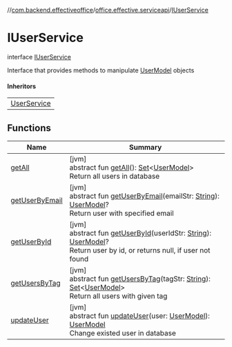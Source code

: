 //[com.backend.effectiveoffice](IdeaProjects/labs-office-elevator/effectiveOfficeBackend/documentation/gfm/index.md)/[office.effective.serviceapi](IdeaProjects/labs-office-elevator/effectiveOfficeBackend/documentation/gfm/com.backend.effectiveoffice/office.effective.serviceapi/index.md)/[IUserService](IdeaProjects/labs-office-elevator/effectiveOfficeBackend/documentation/gfm/com.backend.effectiveoffice/office.effective.serviceapi/-i-user-service/index.md)

# IUserService

interface [IUserService](IdeaProjects/labs-office-elevator/effectiveOfficeBackend/documentation/gfm/com.backend.effectiveoffice/office.effective.serviceapi/-i-user-service/index.md)

Interface that provides methods to manipulate [UserModel](IdeaProjects/labs-office-elevator/effectiveOfficeBackend/documentation/gfm/com.backend.effectiveoffice/office.effective.model/-user-model/index.md) objects

#### Inheritors

| |
|---|
| [UserService](IdeaProjects/labs-office-elevator/effectiveOfficeBackend/documentation/gfm/com.backend.effectiveoffice/office.effective.features.user.service/-user-service/index.md) |

## Functions

| Name | Summary |
|---|---|
| [getAll](IdeaProjects/labs-office-elevator/effectiveOfficeBackend/documentation/gfm/com.backend.effectiveoffice/office.effective.serviceapi/-i-user-service/get-all.md) | [jvm]<br>abstract fun [getAll](IdeaProjects/labs-office-elevator/effectiveOfficeBackend/documentation/gfm/com.backend.effectiveoffice/office.effective.serviceapi/-i-user-service/get-all.md)(): [Set](https://kotlinlang.org/api/latest/jvm/stdlib/kotlin.collections/-set/index.html)&lt;[UserModel](IdeaProjects/labs-office-elevator/effectiveOfficeBackend/documentation/gfm/com.backend.effectiveoffice/office.effective.model/-user-model/index.md)&gt;<br>Return all users in database |
| [getUserByEmail](IdeaProjects/labs-office-elevator/effectiveOfficeBackend/documentation/gfm/com.backend.effectiveoffice/office.effective.serviceapi/-i-user-service/get-user-by-email.md) | [jvm]<br>abstract fun [getUserByEmail](IdeaProjects/labs-office-elevator/effectiveOfficeBackend/documentation/gfm/com.backend.effectiveoffice/office.effective.serviceapi/-i-user-service/get-user-by-email.md)(emailStr: [String](https://kotlinlang.org/api/latest/jvm/stdlib/kotlin/-string/index.html)): [UserModel](IdeaProjects/labs-office-elevator/effectiveOfficeBackend/documentation/gfm/com.backend.effectiveoffice/office.effective.model/-user-model/index.md)?<br>Return user with specified email |
| [getUserById](IdeaProjects/labs-office-elevator/effectiveOfficeBackend/documentation/gfm/com.backend.effectiveoffice/office.effective.serviceapi/-i-user-service/get-user-by-id.md) | [jvm]<br>abstract fun [getUserById](IdeaProjects/labs-office-elevator/effectiveOfficeBackend/documentation/gfm/com.backend.effectiveoffice/office.effective.serviceapi/-i-user-service/get-user-by-id.md)(userIdStr: [String](https://kotlinlang.org/api/latest/jvm/stdlib/kotlin/-string/index.html)): [UserModel](IdeaProjects/labs-office-elevator/effectiveOfficeBackend/documentation/gfm/com.backend.effectiveoffice/office.effective.model/-user-model/index.md)?<br>Return user by id, or returns null, if user not found |
| [getUsersByTag](IdeaProjects/labs-office-elevator/effectiveOfficeBackend/documentation/gfm/com.backend.effectiveoffice/office.effective.serviceapi/-i-user-service/get-users-by-tag.md) | [jvm]<br>abstract fun [getUsersByTag](IdeaProjects/labs-office-elevator/effectiveOfficeBackend/documentation/gfm/com.backend.effectiveoffice/office.effective.serviceapi/-i-user-service/get-users-by-tag.md)(tagStr: [String](https://kotlinlang.org/api/latest/jvm/stdlib/kotlin/-string/index.html)): [Set](https://kotlinlang.org/api/latest/jvm/stdlib/kotlin.collections/-set/index.html)&lt;[UserModel](IdeaProjects/labs-office-elevator/effectiveOfficeBackend/documentation/gfm/com.backend.effectiveoffice/office.effective.model/-user-model/index.md)&gt;<br>Return all users with given tag |
| [updateUser](IdeaProjects/labs-office-elevator/effectiveOfficeBackend/documentation/gfm/com.backend.effectiveoffice/office.effective.serviceapi/-i-user-service/update-user.md) | [jvm]<br>abstract fun [updateUser](IdeaProjects/labs-office-elevator/effectiveOfficeBackend/documentation/gfm/com.backend.effectiveoffice/office.effective.serviceapi/-i-user-service/update-user.md)(user: [UserModel](IdeaProjects/labs-office-elevator/effectiveOfficeBackend/documentation/gfm/com.backend.effectiveoffice/office.effective.model/-user-model/index.md)): [UserModel](IdeaProjects/labs-office-elevator/effectiveOfficeBackend/documentation/gfm/com.backend.effectiveoffice/office.effective.model/-user-model/index.md)<br>Change existed user in database |
